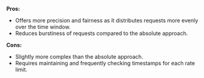 **Pros:**
- Offers more precision and fairness as it distributes requests more evenly over the time window.
- Reduces burstiness of requests compared to the absolute approach.

**Cons:**
- Slightly more complex than the absolute approach.
- Requires maintaining and frequently checking timestamps for each rate limit.
